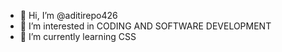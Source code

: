 - 👋 Hi, I’m @aditirepo426
- 👀 I’m interested in CODING AND SOFTWARE DEVELOPMENT
- 🌱 I’m currently learning CSS

<!---
aditirepo426/aditirepo426 is a ✨ special ✨ repository because its `README.md` (this file) appears on your GitHub profile.
You can click the Preview link to take a look at your changes.
--->
